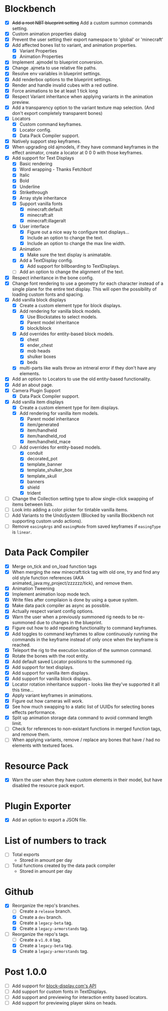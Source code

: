 # Blockbench

-   [x] ~~Add a root NBT blueprint setting~~ Add a custom summon commands setting.
-   [x] Custom animation properties dialog
-   [x] Prevent the user setting their export namespace to 'global' or 'minecraft'
-   [x] Add affected bones list to variant, and animation properties.
    -   [x] Variant Properties
    -   [x] Animation Properties
-   [x] Implement .ajmodel to blueprint conversion.
-   [x] Change .ajmeta to use relative file paths.
-   [x] Resolve env variables in blueprint settings.
-   [x] Add renderbox options to the blueprint settings.
-   [x] Render and handle invalid cubes with a red outline.
-   [x] Force animations to be at least 1 tick long
-   [x] Respect Variant inheritance when applying variants in the animation preview.
-   [x] Add a transparency option to the variant texture map selection. (And don't export completely transparent bones)
-   [x] Locators
    -   [x] Custom command keyframes.
    -   [x] Locator config.
    -   [x] Data Pack Compiler support.
-   [x] Natively support step keyframes.
-   [x] When upgrading old ajmodels, if they have command keyframes in the effect animator, create a locator at 0 0 0 with those keyframes.
-   [x] Add support for Text Displays
    -   [x] Basic rendering
    -   [x] Word wrapping - Thanks Fetchbot!
    -   [x] Italic
    -   [x] Bold
    -   [x] Underline
    -   [x] Strikethrough
    -   [x] Array style inheritance
    -   [x] Support vanilla fonts
        -   [x] minecraft:default
        -   [x] minecraft:alt
        -   [x] minecraft:illageralt
    -   [x] User interface
        -   [x] Figure out a nice way to configure text displays...
        -   [x] Include an option to change the text.
        -   [x] Include an option to change the max line width.
    -   [x] Animation
        -   [x] Make sure the text display is animatable.
    -   [x] Add a TextDisplay config.
        -   [x] Add support for billboarding to TextDisplays.
    -   [ ] Add an option to change the alignment of the text.
-   [x] Respect inheritance in the bone config.
-   [x] Change font rendering to use a geometry for each character instead of a single plane for the entire text display. This will open the possibility of loading custom fonts and spacing.
-   [x] Add vanilla block displays
    -   [x] Create a custom element type for block displays.
    -   [x] Add rendering for vanilla block models.
        -   [x] Use Blockstates to select models.
        -   [x] Parent model inheritance
        -   [x] block/block
    -   [x] Add overrides for entity-based block models.
        -   [x] chest
        -   [x] ender_chest
        -   [x] mob heads
        -   [x] shulker boxes
        -   [x] beds
    -   [x] multi-parts like walls throw an intneral error if they don't have any elements.
-   [x] Add an option to Locators to use the old entity-based functionality.
-   [x] Add an about page.
-   [x] Camera Plugin Support
    -   [x] Data Pack Compiler support.
-   [x] Add vanilla item displays
    -   [x] Create a custom element type for item displays.
    -   [x] Add rendering for vanilla item models.
        -   [x] Parent model inheritance
        -   [x] item/generated
        -   [x] item/handheld
        -   [x] item/handheld_rod
        -   [x] item/handheld_mace
    -   [ ] Add overrides for entity-based models.
        -   [x] conduit
        -   [x] decorated_pot
        -   [x] template_banner
        -   [x] template_shulker_box
        -   [x] template_skull
        -   [x] banners
        -   [x] shield
        -   [x] trident
-   [ ] Change the Collection setting type to allow single-click swapping of items between lists.
-   [ ] Look into adding a color picker for tintable vanilla items.
-   [ ] Add Variants to the UndoSystem (Blocked by vanilla Blockbench not supporting custom undo actions).
-   [ ] Remove `easingArgs` and `easingMode` from saved keyframes if `easingType` is `linear`.

# Data Pack Compiler

-   [x] Merge on_tick and on_load function tags
-   [x] When merging the new minecraft:tick tag with old one, try and find any old style function references (AKA animated_java:my_project/zzzzzz/tick), and remove them.
-   [x] Animation Tweening
-   [x] Implement animation loop mode tech.
-   [x] Write files after compilaion is done by using a queue system.
-   [x] Make data pack compiler as async as possible.
-   [x] Actually respect variant config options.
-   [x] Warn the user when a previously summoned rig needs to be re-summoned due to changes in the blueprint.
-   [x] Figure out how to add repeating functionality to command keyframes.
-   [x] Add toggles to command keyframes to allow continuously running the commands in the keyframe instead of only once when the keyframe is reached.
-   [x] Teleport the rig to the execution location of the summon command.
-   [x] Rotate the bones with the root entity.
-   [x] Add default saved Locator positions to the summoned rig.
-   [x] Add support for text displays.
-   [x] Add support for vanilla item displays.
-   [x] Add support for vanilla block displays.
-   [x] Locator rotation inheritance support - looks like they've supported it all this time...
-   [x] Apply variant keyframes in animations.
-   [x] Figure out how cameras will work.
-   [x] See how much swapping to a static list of UUIDs for selecting bones effects performance.
-   [x] Split up animation storage data command to avoid command length limit.
-   [ ] Check for references to non-existant functions in merged function tags, and remove them.
-   [ ] When applying variants, remove / replace any bones that have / had no elements with textured faces.

# Resource Pack

-   [x] Warn the user when they have custom elements in their model, but have disabled the resource pack export.

# Plugin Exporter

-   [x] Add an option to export a JSON file.

# List of numbers to track

-   [ ] Total exports
    -   Stored in amount per day
-   [ ] Total functions created by the data pack compiler
    -   Stored in amount per day

# Github

-   [x] Reorganize the repo's branches.
    -   [ ] Create a `release` branch.
    -   [x] Create a `dev` branch.
    -   [x] Create a `legacy-beta` tag.
    -   [x] Create a `legacy-armorstands` tag.
-   [ ] Reorganize the repo's tags.
    -   [ ] Create a `v1.0.0` tag.
    -   [x] Create a `legacy-beta` tag.
    -   [x] Create a `legacy-armorstands` tag.

# Post 1.0.0

-   [ ] Add support for [block-display.com's API](https://wiki.block-display.com/api/get-api)
-   [ ] Add support for custom fonts in TextDisplays.
-   [ ] Add support and previewing for interaction entity based locators.
-   [ ] Add support for previewing player skins on heads.
